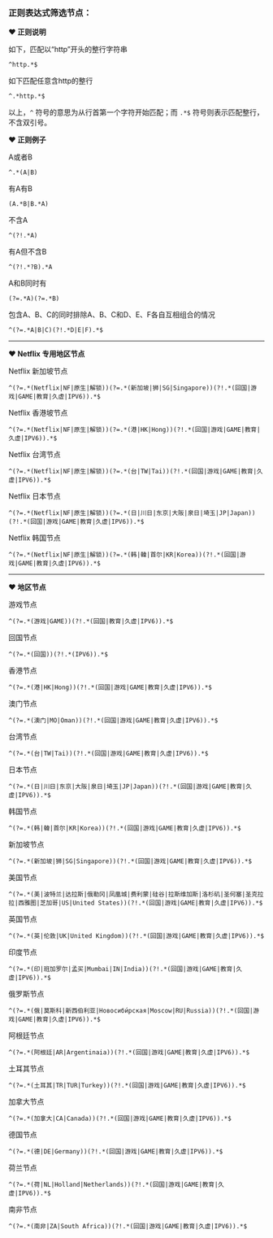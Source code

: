 ### 正则表达式筛选节点：
**❤️ 正则说明**

如下，匹配以“http”开头的整行字符串
```
^http.*$
```

如下匹配任意含http的整行
```
^.*http.*$
```

以上，`^` 符号的意思为从行首第一个字符开始匹配；而 `.*$` 符号则表示匹配整行，不含双引号。

**❤️ 正则例子**

A或者B
```plaintext
^.*(A|B)
```
有A有B
```plaintext
(A.*B|B.*A)
```
不含A 
```plaintext
^(?!.*A)
```
有A但不含B
```plaintext
^(?!.*?B).*A
```
A和B同时有
```plaintext
(?=.*A)(?=.*B)
```
包含A、B、C的同时排除A、B、C和D、E、F各自互相组合的情况
```plaintext
^(?=.*A|B|C)(?!.*D|E|F).*$
```

***

**❤️ Netflix 专用地区节点**

Netflix 新加坡节点
```plaintext
^(?=.*(Netflix|NF|原生|解锁))(?=.*(新加坡|狮|SG|Singapore))(?!.*(回国|游戏|GAME|教育|久虚|IPV6)).*$
```

Netflix 香港坡节点
```plaintext
^(?=.*(Netflix|NF|原生|解锁))(?=.*(港|HK|Hong))(?!.*(回国|游戏|GAME|教育|久虚|IPV6)).*$
```

Netflix 台湾节点
```plaintext
^(?=.*(Netflix|NF|原生|解锁))(?=.*(台|TW|Tai))(?!.*(回国|游戏|GAME|教育|久虚|IPV6)).*$
```

Netflix 日本节点
```plaintext
^(?=.*(Netflix|NF|原生|解锁))(?=.*(日|川日|东京|大阪|泉日|埼玉|JP|Japan))(?!.*(回国|游戏|GAME|教育|久虚|IPV6)).*$
```

Netflix 韩国节点
```plaintext
^(?=.*(Netflix|NF|原生|解锁))(?=.*(韩|韓|首尔|KR|Korea))(?!.*(回国|游戏|GAME|教育|久虚|IPV6)).*$
```

***
**❤️ 地区节点**

游戏节点
```plaintext
^(?=.*(游戏|GAME))(?!.*(回国|教育|久虚|IPV6)).*$
```


回国节点
```plaintext
^(?=.*(回国))(?!.*(IPV6)).*$
```


香港节点
```plaintext
^(?=.*(港|HK|Hong))(?!.*(回国|游戏|GAME|教育|久虚|IPV6)).*$
```


澳门节点
```plaintext
^(?=.*(澳门|MO|Oman))(?!.*(回国|游戏|GAME|教育|久虚|IPV6)).*$
```


台湾节点
```plaintext
^(?=.*(台|TW|Tai))(?!.*(回国|游戏|GAME|教育|久虚|IPV6)).*$
```


日本节点
```plaintext
^(?=.*(日|川日|东京|大阪|泉日|埼玉|JP|Japan))(?!.*(回国|游戏|GAME|教育|久虚|IPV6)).*$
```


韩国节点
```plaintext
^(?=.*(韩|韓|首尔|KR|Korea))(?!.*(回国|游戏|GAME|教育|久虚|IPV6)).*$
```


新加坡节点
```plaintext
^(?=.*(新加坡|狮|SG|Singapore))(?!.*(回国|游戏|GAME|教育|久虚|IPV6)).*$
```


美国节点
```plaintext
^(?=.*(美|波特兰|达拉斯|俄勒冈|凤凰城|费利蒙|硅谷|拉斯维加斯|洛杉矶|圣何塞|圣克拉拉|西雅图|芝加哥|US|United States))(?!.*(回国|游戏|GAME|教育|久虚|IPV6)).*$
```


英国节点
```plaintext
^(?=.*(英|伦敦|UK|United Kingdom))(?!.*(回国|游戏|GAME|教育|久虚|IPV6)).*$
```


印度节点
```plaintext
^(?=.*(印|班加罗尔|孟买|Mumbai|IN|India))(?!.*(回国|游戏|GAME|教育|久虚|IPV6)).*$
```


俄罗斯节点
```plaintext
^(?=.*(俄|莫斯科|新西伯利亚|Новосиби́рская|Moscow|RU|Russia))(?!.*(回国|游戏|GAME|教育|久虚|IPV6)).*$
```


阿根廷节点
```plaintext
^(?=.*(阿根廷|AR|Argentinaia))(?!.*(回国|游戏|GAME|教育|久虚|IPV6)).*$
```


土耳其节点
```plaintext
^(?=.*(土耳其|TR|TUR|Turkey))(?!.*(回国|游戏|GAME|教育|久虚|IPV6)).*$
```


加拿大节点
```plaintext
^(?=.*(加拿大|CA|Canada))(?!.*(回国|游戏|GAME|教育|久虚|IPV6)).*$
```


德国节点
```plaintext
^(?=.*(德|DE|Germany))(?!.*(回国|游戏|GAME|教育|久虚|IPV6)).*$
```


荷兰节点
```plaintext
^(?=.*(荷|NL|Holland|Netherlands))(?!.*(回国|游戏|GAME|教育|久虚|IPV6)).*$
```


南非节点
```plaintext
^(?=.*(南非|ZA|South Africa))(?!.*(回国|游戏|GAME|教育|久虚|IPV6)).*$
```
